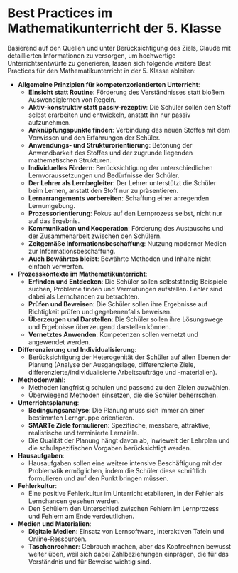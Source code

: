 # Best Practices im Mathematikunterricht der 5. Klasse


Basierend auf den Quellen und unter Berücksichtigung des Ziels, Claude mit detaillierten Informationen zu versorgen, um hochwertige Unterrichtsentwürfe zu generieren, lassen sich folgende weitere Best Practices für den Mathematikunterricht in der 5. Klasse ableiten:

- **Allgemeine Prinzipien für kompetenzorientierten Unterricht**:
    - **Einsicht statt Routine**: Förderung des Verständnisses statt bloßem Auswendiglernen von Regeln.
    - **Aktiv-konstruktiv statt passiv-rezeptiv**: Die Schüler sollen den Stoff selbst erarbeiten und entwickeln, anstatt ihn nur passiv aufzunehmen.
    - **Anknüpfungspunkte finden**: Verbindung des neuen Stoffes mit dem Vorwissen und den Erfahrungen der Schüler.
    - **Anwendungs- und Strukturorientierung**: Betonung der Anwendbarkeit des Stoffes und der zugrunde liegenden mathematischen Strukturen.
    - **Individuelles Fördern**: Berücksichtigung der unterschiedlichen Lernvoraussetzungen und Bedürfnisse der Schüler.
    - **Der Lehrer als Lernbegleiter**: Der Lehrer unterstützt die Schüler beim Lernen, anstatt den Stoff nur zu präsentieren.
    - **Lernarrangements vorbereiten**: Schaffung einer anregenden Lernumgebung.
    - **Prozessorientierung**: Fokus auf den Lernprozess selbst, nicht nur auf das Ergebnis.
    - **Kommunikation und Kooperation**: Förderung des Austauschs und der Zusammenarbeit zwischen den Schülern.
    - **Zeitgemäße Informationsbeschaffung**: Nutzung moderner Medien zur Informationsbeschaffung.
    - **Auch Bewährtes bleibt**: Bewährte Methoden und Inhalte nicht einfach verwerfen.
- **Prozesskontexte im Mathematikunterricht**:
    - **Erfinden und Entdecken**: Die Schüler sollen selbstständig Beispiele suchen, Probleme finden und Vermutungen aufstellen. Fehler sind dabei als Lernchancen zu betrachten.
    - **Prüfen und Beweisen**: Die Schüler sollen ihre Ergebnisse auf Richtigkeit prüfen und gegebenenfalls beweisen.
    - **Überzeugen und Darstellen**: Die Schüler sollen ihre Lösungswege und Ergebnisse überzeugend darstellen können.
    - **Vernetztes Anwenden**: Kompetenzen sollen vernetzt und angewendet werden.
- **Differenzierung und Individualisierung**:
    - Berücksichtigung der Heterogenität der Schüler auf allen Ebenen der Planung (Analyse der Ausgangslage, differenzierte Ziele, differenzierte/individualisierte Arbeitsaufträge und -materialien).
- **Methodenwahl**:
    - Methoden langfristig schulen und passend zu den Zielen auswählen.
    - Überwiegend Methoden einsetzen, die die Schüler beherrschen.
- **Unterrichtsplanung**:
    - **Bedingungsanalyse**: Die Planung muss sich immer an einer bestimmten Lerngruppe orientieren.
    - **SMARTe Ziele formulieren**: Spezifische, messbare, attraktive, realistische und terminierte Lernziele.
    - Die Qualität der Planung hängt davon ab, inwieweit der Lehrplan und die schulspezifischen Vorgaben berücksichtigt werden.
- **Hausaufgaben**:
    - Hausaufgaben sollen eine weitere intensive Beschäftigung mit der Problematik ermöglichen, indem die Schüler diese schriftlich formulieren und auf den Punkt bringen müssen.
- **Fehlerkultur**:
    - Eine positive Fehlerkultur im Unterricht etablieren, in der Fehler als Lernchancen gesehen werden.
    - Den Schülern den Unterschied zwischen Fehlern im Lernprozess und Fehlern am Ende verdeutlichen.
- **Medien und Materialien**:
    - **Digitale Medien**: Einsatz von Lernsoftware, interaktiven Tafeln und Online-Ressourcen.
    - **Taschenrechner**: Gebrauch machen, aber das Kopfrechnen bewusst weiter üben, weil sich dabei Zahlbeziehungen einprägen, die für das Verständnis und für Beweise wichtig sind.
